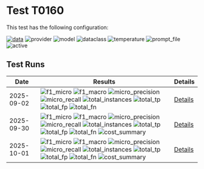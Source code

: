 # Test T0160

This test has the following configuration:

<a href="/humanities_data_benchmark/benchmarks/zettelkatalog"><img src="https://img.shields.io/badge/data-zettelkatalog-lightgrey" alt="data"></a>&nbsp;<img src="https://img.shields.io/badge/provider-openai-green" alt="provider">&nbsp;<img src="https://img.shields.io/badge/model-gpt--4.1-blue" alt="model">&nbsp;<img src="https://img.shields.io/badge/dataclass-Document-purple" alt="dataclass">&nbsp;<img src="https://img.shields.io/badge/temperature-0.0-ffff00" alt="temperature">&nbsp;<img src="https://img.shields.io/badge/prompt_file-prompt.txt-lightgrey" alt="prompt_file">&nbsp;<img src="https://img.shields.io/badge/active-yes-brightgreen" alt="active">


## Test Runs

<script src="https://code.jquery.com/jquery-3.6.0.min.js"></script>
<link rel="stylesheet" href="https://cdn.datatables.net/1.13.6/css/jquery.dataTables.min.css">
<script src="https://cdn.datatables.net/1.13.6/js/jquery.dataTables.min.js"></script><style>
    /* Square styles */
    .test-rectangle {
        display: inline-flex;
        height: 20px;
        border-radius: 3px;
        text-align: center;
        align-items: center;
        justify-content: center;
        font-size: 12px;
        font-weight: regular;
        color: white;
        padding: 0 5px;
        white-space: nowrap;
        overflow: hidden;
        text-overflow: ellipsis;
    }
    .test-square {
        display: inline-flex;
        width: 45px;
        height: 20px;
        border-radius: 3px;
        text-align: center;
        align-items: center;
        justify-content: center;
        font-size: 11px;
        font-weight: bold;
        color: white;
    }
    /* Inner table styles */
    .inner-table {
        width: 100%;
        border-collapse: collapse;
        margin: 0;
        padding: 0;
    }
    .inner-table th, .inner-table td {
        padding: 4px;
        text-align: left;
        border-bottom: 1px solid #ddd;
    }
    .inner-table th {
        background-color: #f2f2f2;
        font-weight: bold;
    }
    
    /* Sortable table styles */
    .sortable-table th[onclick] {
        cursor: pointer;
        user-select: none;
        transition: background-color 0.2s;
    }
    .sortable-table th[onclick]:hover {
        background-color: #e8e8e8;
    }
    
    /* Rules column styles */
    .inner-table td:nth-child(6) {
        max-width: 200px;
        word-wrap: break-word;
        overflow-wrap: break-word;
    }
    
    /* Radar chart container styles */
    #performanceRadar {
        border: 1px solid #ddd;
        border-radius: 8px;
        background-color: #fafafa;
    }
</style>
<table id="data-table" class="display">
  <thead><tr>
    <th>Date</th>
    <th>Results</th>
    <th>Details</th>

  </tr></thead>
  <tbody>
<tr>
    <td>2025-09-02</td>
    <td><img src="https://img.shields.io/badge/f1_micro-0.8970743001473375-brightgreen" alt="f1_micro">&nbsp;<img src="https://img.shields.io/badge/f1_macro-0.8939163498098859-brightgreen" alt="f1_macro">&nbsp;<img src="https://img.shields.io/badge/micro_precision-0.9122431506849316-brightgreen" alt="micro_precision">&nbsp;<img src="https://img.shields.io/badge/micro_recall-0.8824016563146998-brightgreen" alt="micro_recall">&nbsp;<img src="https://img.shields.io/badge/total_instances-263-brightgreen" alt="total_instances">&nbsp;<img src="https://img.shields.io/badge/total_tp-2131-brightgreen" alt="total_tp">&nbsp;<img src="https://img.shields.io/badge/total_fp-205-brightgreen" alt="total_fp">&nbsp;<img src="https://img.shields.io/badge/total_fn-284-brightgreen" alt="total_fn">&nbsp;</td>
    <td><a href='/humanities_data_benchmark/archive/2025-09-02/T0160'>Details</a></td>
</tr>
<tr>
    <td>2025-09-30</td>
    <td><img src="https://img.shields.io/badge/f1_micro-0.8592314118629908-brightgreen" alt="f1_micro">&nbsp;<img src="https://img.shields.io/badge/f1_macro-0.8538403041825096-brightgreen" alt="f1_macro">&nbsp;<img src="https://img.shields.io/badge/micro_precision-0.866835229667088-brightgreen" alt="micro_precision">&nbsp;<img src="https://img.shields.io/badge/micro_recall-0.85175983436853-brightgreen" alt="micro_recall">&nbsp;<img src="https://img.shields.io/badge/total_instances-263-brightgreen" alt="total_instances">&nbsp;<img src="https://img.shields.io/badge/total_tp-2057-brightgreen" alt="total_tp">&nbsp;<img src="https://img.shields.io/badge/total_fp-316-brightgreen" alt="total_fp">&nbsp;<img src="https://img.shields.io/badge/total_fn-358-brightgreen" alt="total_fn">&nbsp;<img src="https://img.shields.io/badge/cost_summary-{'total_input_tokens': 401338, 'total_output_tokens': 245201, 'total_tokens': 646539, 'input_cost_usd': 0.802676, 'output_cost_usd': 1.961608, 'total_cost_usd': 2.764284, 'pricing_date': '2025--09--30', 'input_price_per_million': 2.0, 'output_price_per_million': 8.0}-brightgreen" alt="cost_summary">&nbsp;</td>
    <td><a href='/humanities_data_benchmark/archive/2025-09-30/T0160'>Details</a></td>
</tr>
<tr>
    <td>2025-10-01</td>
    <td><img src="https://img.shields.io/badge/f1_micro-0.8553563984993748-brightgreen" alt="f1_micro">&nbsp;<img src="https://img.shields.io/badge/f1_macro-0.8483269961977187-brightgreen" alt="f1_macro">&nbsp;<img src="https://img.shields.io/badge/micro_precision-0.8610994544691565-brightgreen" alt="micro_precision">&nbsp;<img src="https://img.shields.io/badge/micro_recall-0.8496894409937888-brightgreen" alt="micro_recall">&nbsp;<img src="https://img.shields.io/badge/total_instances-263-brightgreen" alt="total_instances">&nbsp;<img src="https://img.shields.io/badge/total_tp-2052-brightgreen" alt="total_tp">&nbsp;<img src="https://img.shields.io/badge/total_fp-331-brightgreen" alt="total_fp">&nbsp;<img src="https://img.shields.io/badge/total_fn-363-brightgreen" alt="total_fn">&nbsp;<img src="https://img.shields.io/badge/cost_summary-{'total_input_tokens': 401338, 'total_output_tokens': 236561, 'total_tokens': 637899, 'input_cost_usd': 0.802676, 'output_cost_usd': 1.892488, 'total_cost_usd': 2.695164, 'pricing_date': '2025--10--01', 'input_price_per_million': 2.0, 'output_price_per_million': 8.0}-brightgreen" alt="cost_summary">&nbsp;</td>
    <td><a href='/humanities_data_benchmark/archive/2025-10-01/T0160'>Details</a></td>
</tr>

  </tbody>
</table>

<script>
  $(document).ready(function() {
    $('#data-table').DataTable({
      "paging": true,
      "searching": true,
      "ordering": true,
      "info": true,
      "lengthMenu": [[10, 20, -1], [10, 20, "All"]],
    });
  });
</script>
